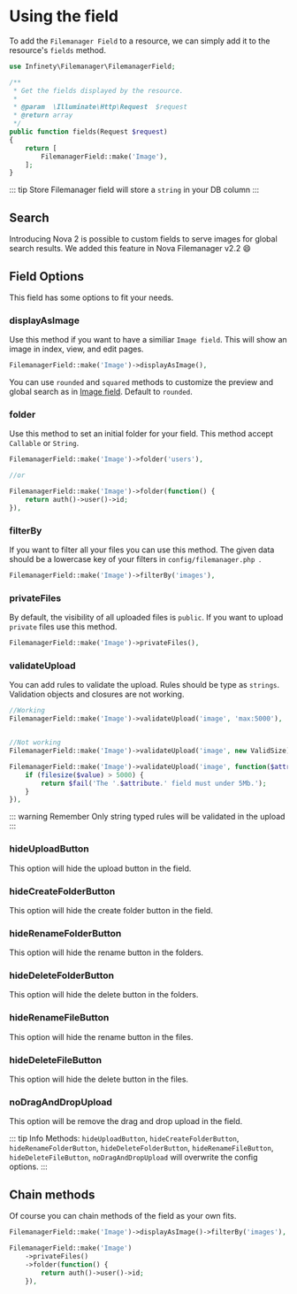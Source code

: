 # Using the field

To add the `Filemanager Field` to a resource, we can simply add it to the resource's `fields` method.

```php
use Infinety\Filemanager\FilemanagerField;

/**
 * Get the fields displayed by the resource.
 *
 * @param  \Illuminate\Http\Request  $request
 * @return array
 */
public function fields(Request $request)
{
    return [
        FilemanagerField::make('Image'),
    ];
}
```

::: tip Store
Filemanager field will store a `string` in your DB column
:::

## Search

Introducing Nova 2 is possible to custom fields to serve images for global search results. 
We added this feature in Nova Filemanager v2.2 :smile:

## Field Options

This field has some options to fit your needs.

### displayAsImage

Use this method if you want to have a similiar `Image field`. This will show an image in index, view, and edit pages.

```php
FilemanagerField::make('Image')->displayAsImage(),
```

You can use `rounded` and `squared` methods to customize the preview and global search as in [Image field](https://nova.laravel.com/docs/2.0/resources/fields.html#image-field). Default to `rounded`.

### folder

Use this method to set an initial folder for your field. This method accept `Callable` or `String`.

```php
FilemanagerField::make('Image')->folder('users'),

//or

FilemanagerField::make('Image')->folder(function() {
	return auth()->user()->id;
}),
```


### filterBy

If you want to filter all your files you can use this method. The given data should be a lowercase key of your filters in `config/filemanager.php `. 

```php
FilemanagerField::make('Image')->filterBy('images'),
```

### privateFiles

By default, the visibility of all uploaded files is `public`. If you want to upload `private` files use this method.

```php
FilemanagerField::make('Image')->privateFiles(),
```

### validateUpload

You can add rules to validate the upload. Rules should be type as `strings`. Validation objects and closures are not working.

```php
//Working
FilemanagerField::make('Image')->validateUpload('image', 'max:5000'),


//Not working
FilemanagerField::make('Image')->validateUpload('image', new ValidSize),

FilemanagerField::make('Image')->validateUpload('image', function($attribute, $value, $fail) {
    if (filesize($value) > 5000) {
        return $fail('The '.$attribute.' field must under 5Mb.');
    }
}),

```

::: warning Remember
Only string typed rules will be validated in the upload
:::


### hideUploadButton

This option will hide the upload button in the field.

### hideCreateFolderButton

This option will hide the create folder button in the field.

### hideRenameFolderButton

This option will hide the rename button in the folders.

### hideDeleteFolderButton

This option will hide the delete button in the folders.

### hideRenameFileButton

This option will hide the rename button in the files.

### hideDeleteFileButton

This option will hide the delete button in the files.

### noDragAndDropUpload

This option will be remove the drag and drop upload in the field.

::: tip Info
Methods: `hideUploadButton`, `hideCreateFolderButton`, `hideRenameFolderButton`, `hideDeleteFolderButton`, `hideRenameFileButton`, `hideDeleteFileButton`, `noDragAndDropUpload` will overwrite the config options.
:::


## Chain methods

Of course you can chain methods of the field as your own fits.

```php
FilemanagerField::make('Image')->displayAsImage()->filterBy('images'),

FilemanagerField::make('Image')
	->privateFiles()
	->folder(function() {
		return auth()->user()->id;
	}),
```
